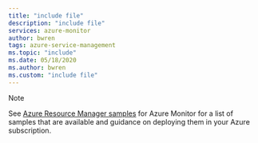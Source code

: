 ```yaml
---
title: "include file" 
description: "include file" 
services: azure-monitor
author: bwren
tags: azure-service-management
ms.topic: "include"
ms.date: 05/18/2020
ms.author: bwren
ms.custom: "include file"
---
```


> [!NOTE]
> See [Azure Resource Manager samples](../articles/azure-monitor/resource-manager-samples.md) for Azure Monitor for a list of samples that are available and guidance on deploying them in your Azure subscription.